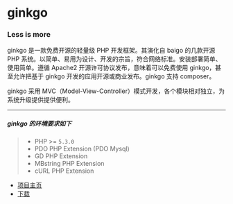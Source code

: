 # ginkgo

### Less is more

ginkgo 是一款免费开源的轻量级 PHP 开发框架。其演化自 baigo 的几款开源 PHP 系统。以简单、易用为设计、开发的宗旨，符合网络标准。安装部署简单、使用简单。遵循 Apache2 开源许可协议发布，意味着可以免费使用 ginkgo，甚至允许把基于 ginkgo 开发的应用开源或商业发布。ginkgo 支持 composer。

ginkgo 采用 MVC（Model-View-Controller）模式开发，各个模块相对独立，为系统升级提供提供便利。

----------

##### ginkgo 的环境要求如下

> * PHP >= `5.3.0`
> * PDO PHP Extension (PDO Mysql)
> * GD PHP Extension
> * MBstring PHP Extension
> * cURL PHP Extension

* [项目主页](https://www.baigo.net/ginkgo/)
* [下载](https://www.baigo.net/cate/ginkgo/download/)
